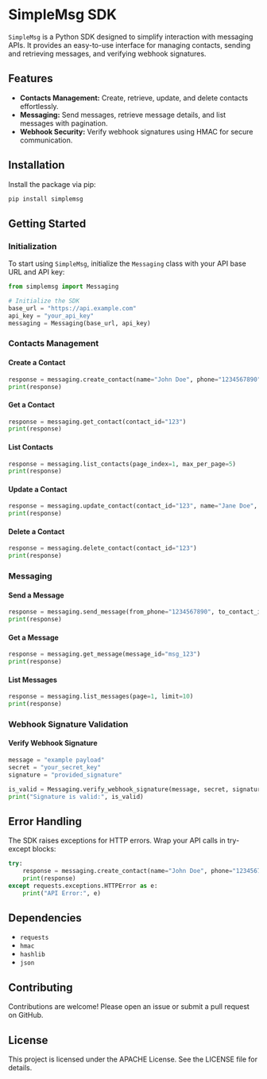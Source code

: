 # SimpleMsg SDK

`SimpleMsg` is a Python SDK designed to simplify interaction with messaging APIs. It provides an easy-to-use interface for managing contacts, sending and retrieving messages, and verifying webhook signatures.

## Features
- **Contacts Management:** Create, retrieve, update, and delete contacts effortlessly.
- **Messaging:** Send messages, retrieve message details, and list messages with pagination.
- **Webhook Security:** Verify webhook signatures using HMAC for secure communication.

## Installation
Install the package via pip:
```bash
pip install simplemsg
```

## Getting Started

### Initialization
To start using `SimpleMsg`, initialize the `Messaging` class with your API base URL and API key:
```python
from simplemsg import Messaging

# Initialize the SDK
base_url = "https://api.example.com"
api_key = "your_api_key"
messaging = Messaging(base_url, api_key)
```

### Contacts Management

#### Create a Contact
```python
response = messaging.create_contact(name="John Doe", phone="1234567890")
print(response)
```

#### Get a Contact
```python
response = messaging.get_contact(contact_id="123")
print(response)
```

#### List Contacts
```python
response = messaging.list_contacts(page_index=1, max_per_page=5)
print(response)
```

#### Update a Contact
```python
response = messaging.update_contact(contact_id="123", name="Jane Doe", phone="0987654321")
print(response)
```

#### Delete a Contact
```python
response = messaging.delete_contact(contact_id="123")
print(response)
```

### Messaging

#### Send a Message
```python
response = messaging.send_message(from_phone="1234567890", to_contact_id="123", content="Hello, World!")
print(response)
```

#### Get a Message
```python
response = messaging.get_message(message_id="msg_123")
print(response)
```

#### List Messages
```python
response = messaging.list_messages(page=1, limit=10)
print(response)
```

### Webhook Signature Validation

#### Verify Webhook Signature
```python
message = "example payload"
secret = "your_secret_key"
signature = "provided_signature"

is_valid = Messaging.verify_webhook_signature(message, secret, signature)
print("Signature is valid:", is_valid)
```

## Error Handling
The SDK raises exceptions for HTTP errors. Wrap your API calls in try-except blocks:
```python
try:
    response = messaging.create_contact(name="John Doe", phone="1234567890")
    print(response)
except requests.exceptions.HTTPError as e:
    print("API Error:", e)
```

## Dependencies
- `requests`
- `hmac`
- `hashlib`
- `json`

## Contributing
Contributions are welcome! Please open an issue or submit a pull request on GitHub.

## License
This project is licensed under the APACHE License. See the LICENSE file for details.

